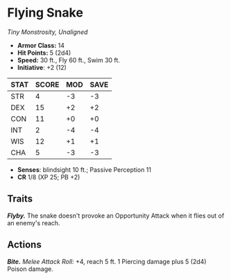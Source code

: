 # Flying Snake

*Tiny Monstrosity, Unaligned*

- **Armor Class:** 14
- **Hit Points:** 5 (2d4)
- **Speed:** 30 ft., Fly 60 ft., Swim 30 ft.
- **Initiative**: +2 (12)

|STAT|SCORE|MOD|SAVE|
| --- | --- | --- | ---- |
| STR | 4 | -3 | -3 |
| DEX | 15 | +2 | +2 |
| CON | 11 | +0 | +0 |
| INT | 2 | -4 | -4 |
| WIS | 12 | +1 | +1 |
| CHA | 5 | -3 | -3 |

- **Senses**: blindsight 10 ft.; Passive Perception 11
- **CR** 1/8 (XP 25; PB +2)

## Traits

***Flyby.*** The snake doesn't provoke an Opportunity Attack when it flies out of an enemy's reach.


## Actions

***Bite.*** *Melee Attack Roll:* +4, reach 5 ft. 1 Piercing damage plus 5 (2d4) Poison damage.

